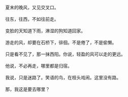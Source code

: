 夏末的晚风，又见交叉口。
<br/><br/>
往东，往西，不如往前走。
<br/><br/>
变脸的天知道下雨，淋湿的狗知道回家。
<br/><br/>
游走的风，却要在石桥下，徘徊。不是倦了，不是偷懒。
<br/><br/>
只是看不见了，那一抹西阳。你说，轻盈的风可以走的更远。
<br/><br/>
他说，不必再走，哪里都是归宿。
<br/><br/>
我说，只是迷路了。笑语的鸟，在枝头戏闹。这里没有路。
<br/><br/>
那，我这是要去哪里？